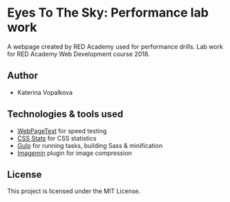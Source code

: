 # Eyes To The Sky: Performance lab work

A webpage created by RED Academy used for performance drills. Lab work for RED Academy Web Development course 2018.

## Author
* Katerina Vopalkova

## Technologies & tools used
* [WebPageTest](http://www.webpagetest.org) for speed testing
* [CSS Stats](https://cssstats.com) for CSS statistics
* [Gulp](https://gulpjs.com) for running tasks, building Sass & minification
* [Imagemin](https://www.npmjs.com/package/imagemin) plugin for image compression

## License
This project is licensed under the MIT License.